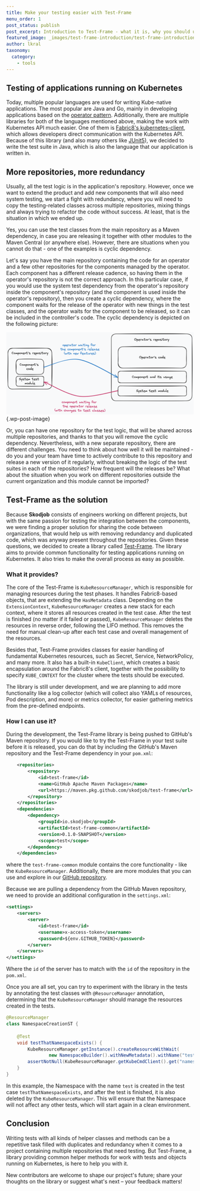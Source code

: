 ```yaml
---
title: Make your testing easier with Test-Frame
menu_order: 1
post_status: publish
post_excerpt: Introduction to Test-Frame - what it is, why you should use it
featured_image: _images/test-frame-introduction/test-frame-introduction.jpg
author: lkral
taxonomy:
  category:
    - tools
---
```


## Testing of applications running on Kubernetes

Today, multiple popular languages are used for writing Kube-native applications.
The most popular are Java and Go, mainly in developing applications based on the [operator pattern](https://kubernetes.io/docs/concepts/extend-kubernetes/operator/).
Additionally, there are multiple libraries for both of the languages mentioned above, making the work
with Kubernetes API much easier.
One of them is [Fabric8's kubernetes-client](https://github.com/fabric8io/kubernetes-client), which allows developers
direct communication with the Kubernetes API.
Because of this library (and also many others like [JUnit5](https://junit.org/junit5/)),
we decided to write the test suite in Java, which is also the language that our
application is written in.

## More repositories, more redundancy

Usually, all the test logic is in the application's repository.
However, once we want to extend the product and add new components that will also need system testing,
we start a fight with redundancy, where you will need to copy the testing-related classes across multiple repositories,
mixing things and always trying to refactor the code without success.
At least, that is the situation in which we ended up.

Yes, you can use the test classes from the main repository as a Maven dependency, in case you are releasing it together
with other modules to the Maven Central (or anywhere else).
However, there are situations when you cannot do that - one of the examples is cyclic dependency.

Let's say you have the main repository containing the code for an operator and a few other repositories for the components 
managed by the operator.
Each component has a different release cadence, so having them in the operator's repository is not the correct approach.
In this particular case, if you would use the system test dependency from the operator's repository inside the component's repository (and the component
is used inside the operator's repository), then you create a cyclic dependency, where the component waits for the release of the operator
with new things in the test classes, and the operator waits for the component to be released, so it can be included in the controller's code.
The cyclic dependency is depicted on the following picture:

![Cyclic redundancy](/_images/test-frame-introduction/test-frame-cyclic-redundancy.png) {.wp-post-image}

Or, you can have one repository for the test logic, that will be shared across multiple repositories, and thanks to that you will remove
the cyclic dependency.
Nevertheless, with a new separate repository, there are different challenges.
You need to think about how well it will be maintained - do you and your team have time to actively contribute to this repository and release a new
version of it regularly, without breaking the logic of the test suites in each of the repositories?
How frequent will the releases be?
What about the situation when you work on different repositories outside the current organization and this module cannot be imported?

## Test-Frame as the solution

Because **Skodjob** consists of engineers working on different projects, but with the same passion for testing the integration between the components,
we were finding a proper solution for sharing the code between organizations, that would help us with removing redundancy and duplicated code, which
was anyway present throughout the repositories.
Given these questions, we decided to create a library called [Test-Frame](https://github.com/skodjob/test-frame/).
The library aims to provide common functionality for testing applications running on Kubernetes.
It also tries to make the overall process as easy as possible.

### What it provides?

The core of the Test-Frame is `KubeResourceManager`, which is responsible for managing resources during the test phases.
It handles Fabric8-based objects, that are extending the `HasMetadata` class.
Depending on the `ExtensionContext`, `KubeResourceManager` creates a new stack for each context, where it stores all resources created in the test case.
After the test is finished (no matter if it failed or passed), `KubeResourceManager` deletes the resources in reverse order, following the LIFO
method.
This removes the need for manual clean-up after each test case and overall management of the resources.

Besides that, Test-Frame provides classes for easier handling of fundamental Kubernetes resources, such as Secret, Service, NetworkPolicy, and
many more.
It also has a built-in `KubeClient`, which creates a basic encapsulation around the Fabric8's client, together with the possibility to
specify `KUBE_CONTEXT` for the cluster where the tests should be executed.

The library is still under development, and we are planning to add more functionality like a log collector (which will collect also YAMLs of resources, Pod description, and more)
or metrics collector, for easier gathering metrics from the pre-defined endpoints.

### How I can use it?

During the development, the Test-Frame library is being pushed to GitHub's Maven repository.
If you would like to try the Test-Frame in your test suite before it is released, you can do that by including
the GitHub's Maven repository and the Test-Frame dependency in your `pom.xml`:

```xml
    <repositories>
        <repository>
            <id>test-frame</id>
            <name>GitHub Apache Maven Packages</name>
            <url>https://maven.pkg.github.com/skodjob/test-frame</url>
        </repository>
    </repositories>
    <dependencies>
        <dependency>
            <groupId>io.skodjob</groupId>
            <artifactId>test-frame-common</artifactId>
            <version>0.1.0-SNAPSHOT</version>
            <scope>test</scope>
        </dependency>
    </dependencies>
```
where the `test-frame-common` module contains the core functionality - like the `KubeResourceManager`.
Additionally, there are more modules that you can use and explore in our [GitHub repository](https://github.com/skodjob/test-frame).

Because we are pulling a dependency from the GitHub Maven repository, we need to provide an additional configuration in the `settings.xml`:

```xml
<settings>
    <servers>
        <server>
            <id>test-frame</id>
            <username>x-access-token</username>
            <password>${env.GITHUB_TOKEN}</password>
        </server>
    </servers>
</settings>
```

Where the `id` of the server has to match with the `id` of the repository in the `pom.xml`.

Once you are all set, you can try to experiment with the library in the tests by annotating the test classes with
`@ResourceManager` annotation, determining that the `KubeResourceManager` should manage the resources created in the tests.

```java
@ResourceManager
class NamespaceCreationST {
    
    @Test
    void testThatNamespaceExists() {
        KubeResourceManager.getInstance().createResourceWithWait(
                new NamespaceBuilder().withNewMetadata().withName("test").endMetadata().build());
        assertNotNull(KubeResourceManager.getKubeCmdClient().get("namespace", "test"));
    }
}
```

In this example, the Namespace with the name `test` is created in the test case `testThatNamespaceExists`, and after the test
is finished, it is also deleted by the `KubeResourceManager`.
This will ensure that the Namespace will not affect any other tests, which will start again in a clean environment.

## Conclusion

Writing tests with all kinds of helper classes and methods can be a repetitive task filled with duplicates and 
redundancy when it comes to a project containing multiple repositories that need testing.
But Test-Frame, a library providing common helper methods for work with tests and objects running on Kubernetes, is here
to help you with it.

New contributors are welcome to shape our project's future; share your thoughts on the library or suggest what's next – your feedback matters!
